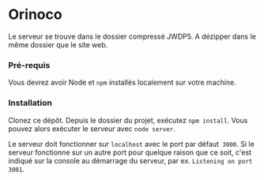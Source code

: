 # Orinoco #

Le serveur se trouve dans le dossier compressé JWDP5. A dézipper dans le même dossier que le site web.

### Pré-requis ###

Vous devrez avoir Node et `npm` installés localement sur votre machine.

### Installation ###

Clonez ce dépôt. Depuis le dossier du projet, exécutez `npm install`. 
Vous pouvez alors exécuter le serveur avec `node server`.

Le serveur doit fonctionner sur `localhost` avec le port par défaut` 3000`. 
Si le serveur fonctionne sur un autre port pour quelque raison que ce soit, c'est indiqué sur la console au démarrage du serveur, par ex. `Listening on port 3001`.
